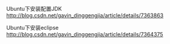
Ubuntu下安装配置JDK
http://blog.csdn.net/gavin_dinggengjia/article/details/7363863

Ubuntu下安装eclipse
http://blog.csdn.net/gavin_dinggengjia/article/details/7364375
